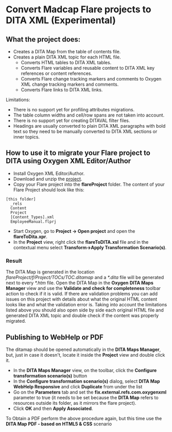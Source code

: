# Convert Madcap Flare projects to DITA XML (Experimental)


## What the project does:

  - Creates a DITA Map from the table of contents file.
  - Creates a plain DITA XML topic for each HTML file.
    - Converts HTML tables to DITA XML tables.
    - Converts Flare variables and reusable content to DITA XML key references or content references.
    - Converts Flare change tracking markers and comments to Oxygen XML change tracking markers and comments.
    - Converts Flare links to DITA XML links.

Limitations:

  - There is no support yet for profiling attributes migrations.
  - The table column widths and cell/row spans are not taken into account.
  - There is no support yet for creating DITAVAL filter files.
  - Headings are usually converted to plain DITA XML paragraphs with bold text so they need to be manually converted to DITA XML sections or inner topics.
  
  
## How to use it to migrate your Flare project to DITA using Oxygen XML Editor/Author

- Install Oxygen XML Editor/Author.
- Download and unzip the [project](https://codeload.github.com/oxygenxml-incubator/FlareToDITA/zip/refs/heads/main).
- Copy your Flare project into the **flareProject** folder. The content of your Flare Project should look like this:
```
[this folder]
  _rels
  Content
  Project
  [Content_Types].xml
  EmployeeManual.flprj
```

- Start Oxygen, go to **Project -> Open project** and open the **flareToDita.xpr**.
- In the **Project** view, right click the **flareToDITA.xsl** file and in the contextual menu select **Transform->Apply Transformation Scenario(s)**.

### Result

The DITA Map is generated in the location *flareProject/f/Project/TOCs/TOC.ditamap* and a *\*.dita* file will be generated next to every *\*.htm* file.
Open the DITA Map in the **Oxygen** **DITA Maps Manager** view and use the **Validate and check for completeness** toolbar action to check if it is valid. If there are validation problems you can add issues on this project with details about what the original HTML content looks like and what the validation error is. Taking into account the limitations listed above you should also open side by side each original HTML file and generated DITA XML topic and double check if the content was properly migrated.



## Publishing to WebHelp or PDF

The ditamap should be opened automatically in the **DITA Maps Manager**, but, just in case it doesn't, locate it inside the **Project** view and double click it.

- In the **DITA Maps Manager** view, on the toolbar, click the **Configure transformation scenario(s)** button
- In the **Configure transformation scenario(s)** dialog, select **DITA Map WebHelp Responsive** and click **Duplicate** from under the list
- Go on the **Parameters** tab and set the **fix.external.refs.com.oxygenxml** parameter to true (it needs to be set because the **DITA Map** refers to resources outside its folder, as it mirrors the flare project).
- Click **OK** and then **Apply Associated**.

To Obtain a PDF perform the above procedure again, but this time use the **DITA Map PDF - based on HTML5 & CSS** scenario

